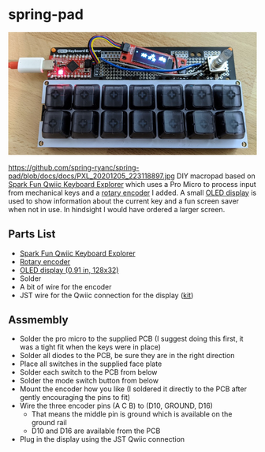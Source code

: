 # spring-pad
![image of macropad](https://github.com/spring-ryanc/spring-pad/blob/docs/docs/macropad.jpg?raw=true)

https://github.com/spring-ryanc/spring-pad/blob/docs/docs/PXL_20201205_223118897.jpg
DIY macropad based on [Spark Fun Qwiic Keyboard Explorer](https://www.sparkfun.com/products/17251) which uses a Pro Micro to process input from mechanical keys and a [rotary encoder](https://www.sparkfun.com/products/15140) I added. A small [OLED display](https://www.sparkfun.com/products/17153) is used to show information about the current key and a fun screen saver when not in use. In hindsight I would have ordered a larger screen.

## Parts List
- [Spark Fun Qwiic Keyboard Explorer](https://www.sparkfun.com/products/17251)
- [Rotary encoder](https://www.sparkfun.com/products/15140)
- [OLED display (0.91 in, 128x32)](https://www.sparkfun.com/products/17153)
- Solder
- A bit of wire for the encoder
- JST wire for the Qwiic connection for the display ([kit](https://www.sparkfun.com/products/15081))

## Assmembly
- Solder the pro micro to the supplied PCB (I suggest doing this first, it was a tight fit when the keys were in place)
- Solder all diodes to the PCB, be sure they are in the right direction
- Place all switches in the supplied face plate
- Solder each switch to the PCB from below
- Solder the mode switch button from below
- Mount the encoder how you like (I soldered it directly to the PCB after gently encouraging the pins to fit)
- Wire the three encoder pins (A C B) to (D10, GROUND, D16)
  - That means the middle pin is ground which is available on the ground rail
  - D10 and D16 are available from the PCB
- Plug in the display using the JST Qwiic connection
